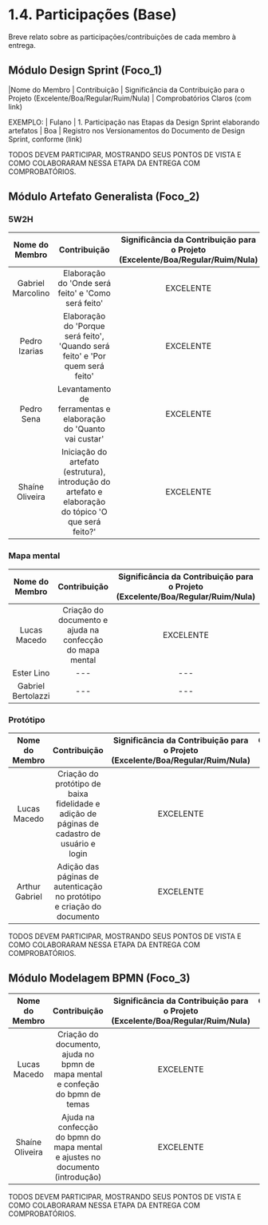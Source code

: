 # 1.4. Participações (Base)

Breve relato sobre as participações/contribuições de cada membro à entrega. 

## Módulo Design Sprint (Foco_1)

|Nome do Membro | Contribuição | Significância da Contribuição para o Projeto (Excelente/Boa/Regular/Ruim/Nula) | Comprobatórios Claros (com link)

EXEMPLO:
| Fulano  |  1. Participação nas Etapas da Design Sprint elaborando artefatos | Boa | Registro nos Versionamentos do Documento de Design Sprint, conforme (link)

TODOS DEVEM PARTICIPAR, MOSTRANDO SEUS PONTOS DE VISTA E COMO COLABORARAM NESSA ETAPA DA ENTREGA COM COMPROBATÓRIOS.


## Módulo Artefato Generalista (Foco_2)

### 5W2H

| Nome do Membro | Contribuição | Significância da Contribuição para o Projeto (Excelente/Boa/Regular/Ruim/Nula) | Comprobatórios Claros (com link) |
| :----: | :----: | :----: | :----:|
| Gabriel Marcolino | Elaboração do 'Onde será feito' e 'Como será feito' | EXCELENTE | [Artefato 5W2H](./5w2h.md) |
| Pedro Izarias  |  Elaboração do 'Porque será feito', 'Quando será feito' e 'Por quem será feito' | EXCELENTE | [Artefato 5W2H](./5w2h.md) |
| Pedro Sena  | Levantamento de ferramentas e elaboração do 'Quanto vai custar' | EXCELENTE | [Artefato 5W2H](./5w2h.md) |
| Shaíne Oliveira | Iniciação do artefato (estrutura), introdução do artefato e elaboração do tópico 'O que será feito?'  | EXCELENTE | [Artefato 5W2H](./5w2h.md) |

### Mapa mental

| Nome do Membro | Contribuição | Significância da Contribuição para o Projeto (Excelente/Boa/Regular/Ruim/Nula) | Comprobatórios Claros (com link) |
| :----: | :----: | :----: | :----:|
| Lucas Macedo  | Criação do documento e ajuda na confecção do mapa mental | EXCELENTE | [Mapa mental](./mapa_mental.md) |
| Ester Lino  | --- | --- | [Mapa mental](./mapa_mental.md) |
| Gabriel Bertolazzi  | --- | --- | [Mapa mental](./mapa_mental.md) |

### Protótipo

| Nome do Membro | Contribuição | Significância da Contribuição para o Projeto (Excelente/Boa/Regular/Ruim/Nula) | Comprobatórios Claros (com link) |
| :----: | :----: | :----: | :----:|
| Lucas Macedo  | Criação do protótipo de baixa fidelidade e adição de páginas de cadastro de usuário e login | EXCELENTE | [Protótipo](./prototipo.md) |
| Arthur Gabriel  | Adição das páginas de autenticação no protótipo e criação do documento | EXCELENTE | [Protótipo](./prototipo.md) |

TODOS DEVEM PARTICIPAR, MOSTRANDO SEUS PONTOS DE VISTA E COMO COLABORARAM NESSA ETAPA DA ENTREGA COM COMPROBATÓRIOS.


## Módulo Modelagem BPMN (Foco_3)

| Nome do Membro | Contribuição | Significância da Contribuição para o Projeto (Excelente/Boa/Regular/Ruim/Nula) | Comprobatórios Claros (com link) |
| :----: | :----: | :----: | :----:|
| Lucas Macedo  | Criação do documento, ajuda no bpmn de mapa mental e confeção do bpmn de temas | EXCELENTE | [BPMN]() |
| Shaíne Oliveira  | Ajuda na confecção do bpmn do mapa mental e ajustes no documento (introdução)| EXCELENTE | [BPMN](./1.3.ModelagemBPMN.md) |

TODOS DEVEM PARTICIPAR, MOSTRANDO SEUS PONTOS DE VISTA E COMO COLABORARAM NESSA ETAPA DA ENTREGA COM COMPROBATÓRIOS.
